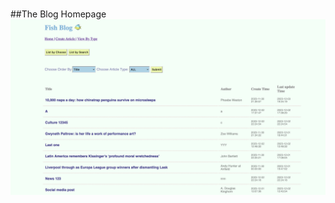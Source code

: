 #
##The Blog Homepage
![homepage](https://github.com/Willa2023/PHP-Blog/blob/main/img/homepage.png)

